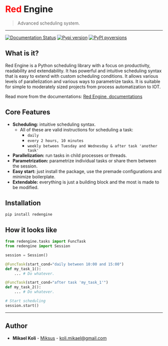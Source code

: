 
# <span style="color:red">Red</span> Engine
> Advanced scheduling system.

-----------------

[![Documentation Status](https://readthedocs.org/projects/red-engine/badge/?version=latest)](https://red-engine.readthedocs.io/en/latest/?badge=latest)
[![Pypi version](https://badgen.net/pypi/v/redengine)](https://pypi.org/project/redengine/)
[![PyPI pyversions](https://badgen.net/pypi/python/redengine)](https://pypi.org/project/redengine/)

## What is it?
Red Engine is a Python scheduling library with a focus on productivity, readability and extendability.
It has powerful and intuitive scheduling syntax that is easy to extend with custom scheduling conditions. 
It allows various levels of parallelization and various ways to parametrize tasks. It is suitable 
for simple to moderately sized projects from process automatization to IOT.

Read more from the documentations: [Red Engine, documentations](https://red-engine.readthedocs.io/en/stable/)

## Core Features

- **Scheduling:** intuitive scheduling syntax.
    - All of these are valid instructions for scheduling a task:
        - `daily`
        - `every 2 hours, 10 minutes`
        - `weekly between Tuesday and Wednesday & after task 'another task'`
- **Parallelization:** run tasks in child processes or threads.
- **Parametrization:** parametrize individual tasks or share them between the session. 
- **Easy start:** just install the package, use the premade configurations and minimize boilerplate.
- **Extendable:** everything is just a building block and the most is made to be modified. 

## Installation

```shell
pip install redengine
```

## How it looks like

```python
from redengine.tasks import FuncTask
from redengine import Session

session = Session()

@FuncTask(start_cond="daily between 10:00 and 15:00")
def my_task_1():
    ... # Do whatever.

@FuncTask(start_cond="after task 'my_task_1'")
def my_task_2():
    ... # Do whatever.

# Start scheduling
session.start()
```

---

## Author

* **Mikael Koli** - [Miksus](https://github.com/Miksus) - koli.mikael@gmail.com

